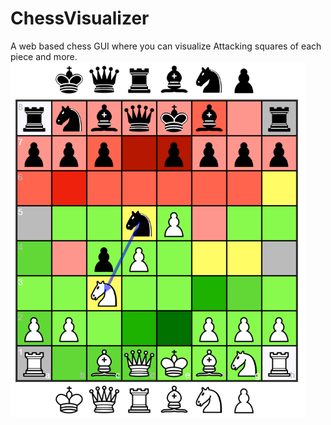 # ChessVisualizer
A web based chess  GUI where you can visualize Attacking squares of each piece and more.
<img src='https://github.com/Vishwajeet789/ChessVisualizer/blob/master/Capture.PNG'>
